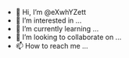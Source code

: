- 👋 Hi, I’m @eXwhYZett
- 👀 I’m interested in ...
- 🌱 I’m currently learning ...
- 💞️ I’m looking to collaborate on ...
- 📫 How to reach me ...

<!---
eXwhYZett/eXwhYZett is a ✨ special ✨ repository because its `README.md` (this file) appears on your GitHub profile.
You can click the Preview link to take a look at your changes.
--->
